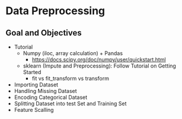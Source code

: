 # Data Preprocessing
## Goal and Objectives
* Tutorial
  * Numpy (iloc, array calculation) + Pandas
    * https://docs.scipy.org/doc/numpy/user/quickstart.html
  * sklearn (Impute and Preprocessing): Follow Tutorial on Getting Started
    * fit vs fit_transform vs transform
* Importing Dataset
* Handling Missing Dataset
* Encoding Categorical Dataset
* Splitting Dataset into test Set and Training Set
* Feature Scalling
